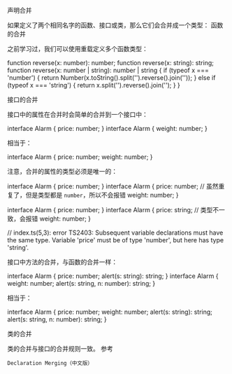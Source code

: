声明合并

如果定义了两个相同名字的函数、接口或类，那么它们会合并成一个类型：
函数的合并

之前学习过，我们可以使用重载定义多个函数类型：

function reverse(x: number): number;
function reverse(x: string): string;
function reverse(x: number | string): number | string {
  if (typeof x === 'number') {
    return Number(x.toString().split('').reverse().join(''));
  } else if (typeof x === 'string') {
    return x.split('').reverse().join('');
  }
}

接口的合并

接口中的属性在合并时会简单的合并到一个接口中：

interface Alarm {
  price: number;
}
interface Alarm {
  weight: number;
}

相当于：

interface Alarm {
  price: number;
  weight: number;
}

注意，合并的属性的类型必须是唯一的：

interface Alarm {
  price: number;
}
interface Alarm {
  price: number;  // 虽然重复了，但是类型都是 `number`，所以不会报错
  weight: number;
}

interface Alarm {
  price: number;
}
interface Alarm {
  price: string;  // 类型不一致，会报错
  weight: number;
}

// index.ts(5,3): error TS2403: Subsequent variable declarations must have the same type.  Variable 'price' must be of type 'number', but here has type 'string'.

接口中方法的合并，与函数的合并一样：

interface Alarm {
  price: number;
  alert(s: string): string;
}
interface Alarm {
  weight: number;
  alert(s: string, n: number): string;
}

相当于：

interface Alarm {
  price: number;
  weight: number;
  alert(s: string): string;
  alert(s: string, n: number): string;
}

类的合并

类的合并与接口的合并规则一致。
参考

    Declaration Merging（中文版）
